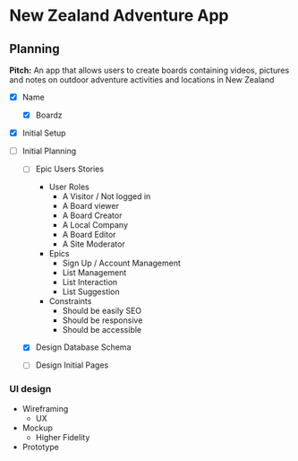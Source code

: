 # New Zealand Adventure App

## Planning

**Pitch:** An app that allows users to create boards containing videos, pictures and notes on outdoor adventure activities and locations in New Zealand

* [X] Name

  * [X] Boardz
* [X] Initial Setup
* [ ] Initial Planning

  * [ ] Epic Users Stories

    * User Roles
      * A Visitor / Not logged in
      * A Board viewer
      * A Board Creator
      * A Local Company
      * A Board Editor
      * A Site Moderator
    * Epics
      * Sign Up / Account Management
      * List Management
      * List Interaction
      * List Suggestion
    * Constraints
      * Should be easily SEO
      * Should be responsive
      * Should be accessible
  * [X] Design Database Schema
  * [ ] Design Initial Pages


### UI design

* Wireframing
  * UX
* Mockup
  * Higher Fidelity
* Prototype

